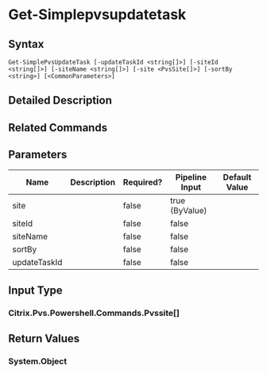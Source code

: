 ﻿
# Get-Simplepvsupdatetask

## Syntax

```
Get-SimplePvsUpdateTask [-updateTaskId <string[]>] [-siteId <string[]>] [-siteName <string[]>] [-site <PvsSite[]>] [-sortBy <string>] [<CommonParameters>]
```

## Detailed Description

## Related Commands

## Parameters
| Name   | Description | Required? | Pipeline Input | Default Value |
| --- | --- | --- | --- | --- |
| site |  | false | true (ByValue) |  |
| siteId |  | false | false |  |
| siteName |  | false | false |  |
| sortBy |  | false | false |  |
| updateTaskId |  | false | false |  |

## Input Type

### Citrix.Pvs.Powershell.Commands.Pvssite\[\]

## Return Values

### System.Object

